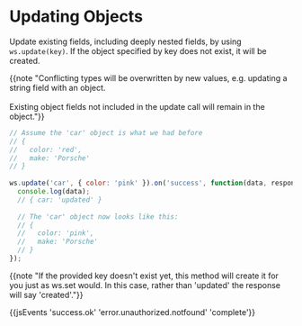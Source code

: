 # Updating Objects

Update existing fields, including deeply nested fields, by using `ws.update(key)`. If the object specified by key does not exist, it will be created.

{{note "Conflicting types will be overwritten by new values, e.g. updating a string field with an object.<br /><br />Existing object fields not included in the update call will remain in the object."}}

```js
// Assume the 'car' object is what we had before
// { 
//   color: 'red',
//   make: 'Porsche' 
// }
 
ws.update('car', { color: 'pink' }).on('success', function(data, response) {
  console.log(data);
  // { car: 'updated' }
 
  // The 'car' object now looks like this:
  // { 
  //   color: 'pink', 
  //   make: 'Porsche' 
  // }
});
```

{{note "If the provided key doesn't exist yet, this method will create it for you just as ws.set would. In this case, rather than 'updated' the response will say 'created'."}}

{{jsEvents 'success.ok' 'error.unauthorized.notfound' 'complete'}}

